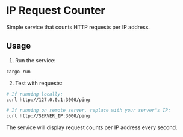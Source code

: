 # IP Request Counter

Simple service that counts HTTP requests per IP address.

## Usage

1. Run the service:
```bash
cargo run
```

2. Test with requests:
```bash
# If running locally:
curl http://127.0.0.1:3000/ping

# If running on remote server, replace with your server's IP:
curl http://SERVER_IP:3000/ping
```

The service will display request counts per IP address every second.
